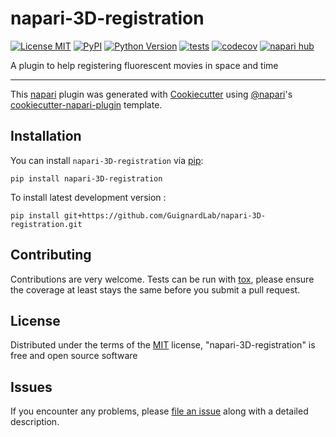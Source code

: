 # napari-3D-registration

[![License MIT](https://img.shields.io/pypi/l/napari-3D-registration.svg?color=green)](https://github.com/GuignardLab/napari-3D-registration/raw/main/LICENSE)
[![PyPI](https://img.shields.io/pypi/v/napari-3D-registration.svg?color=green)](https://pypi.org/project/napari-3D-registration)
[![Python Version](https://img.shields.io/pypi/pyversions/napari-3D-registration.svg?color=green)](https://python.org)
[![tests](https://github.com/GuignardLab/napari-3D-registration/workflows/tests/badge.svg)](https://github.com/GuignardLab/napari-3D-registration/actions)
[![codecov](https://codecov.io/gh/GuignardLab/napari-3D-registration/branch/main/graph/badge.svg)](https://codecov.io/gh/GuignardLab/napari-3D-registration)
[![napari hub](https://img.shields.io/endpoint?url=https://api.napari-hub.org/shields/napari-3D-registration)](https://napari-hub.org/plugins/napari-3D-registration)

A plugin to help registering fluorescent movies in space and time

----------------------------------

This [napari] plugin was generated with [Cookiecutter] using [@napari]'s [cookiecutter-napari-plugin] template.

<!--
Don't miss the full getting started guide to set up your new package:
https://github.com/napari/cookiecutter-napari-plugin#getting-started

and review the napari docs for plugin developers:
https://napari.org/stable/plugins/index.html
-->

## Installation

You can install `napari-3D-registration` via [pip]:

    pip install napari-3D-registration



To install latest development version :

    pip install git+https://github.com/GuignardLab/napari-3D-registration.git


## Contributing

Contributions are very welcome. Tests can be run with [tox], please ensure
the coverage at least stays the same before you submit a pull request.

## License

Distributed under the terms of the [MIT] license,
"napari-3D-registration" is free and open source software

## Issues

If you encounter any problems, please [file an issue] along with a detailed description.

[napari]: https://github.com/napari/napari
[Cookiecutter]: https://github.com/audreyr/cookiecutter
[@napari]: https://github.com/napari
[MIT]: http://opensource.org/licenses/MIT
[BSD-3]: http://opensource.org/licenses/BSD-3-Clause
[GNU GPL v3.0]: http://www.gnu.org/licenses/gpl-3.0.txt
[GNU LGPL v3.0]: http://www.gnu.org/licenses/lgpl-3.0.txt
[Apache Software License 2.0]: http://www.apache.org/licenses/LICENSE-2.0
[Mozilla Public License 2.0]: https://www.mozilla.org/media/MPL/2.0/index.txt
[cookiecutter-napari-plugin]: https://github.com/napari/cookiecutter-napari-plugin

[file an issue]: https://github.com/GuignardLab/napari-3D-registration/issues

[napari]: https://github.com/napari/napari
[tox]: https://tox.readthedocs.io/en/latest/
[pip]: https://pypi.org/project/pip/
[PyPI]: https://pypi.org/
